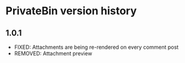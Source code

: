 # PrivateBin version history

## 1.0.1
* FIXED: Attachments are being re-rendered on every comment post
* REMOVED: Attachment preview
